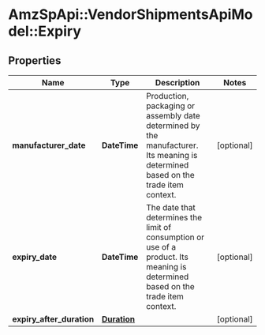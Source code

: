 # AmzSpApi::VendorShipmentsApiModel::Expiry

## Properties
Name | Type | Description | Notes
------------ | ------------- | ------------- | -------------
**manufacturer_date** | **DateTime** | Production, packaging or assembly date determined by the manufacturer. Its meaning is determined based on the trade item context. | [optional] 
**expiry_date** | **DateTime** | The date that determines the limit of consumption or use of a product. Its meaning is determined based on the trade item context. | [optional] 
**expiry_after_duration** | [**Duration**](Duration.md) |  | [optional] 

